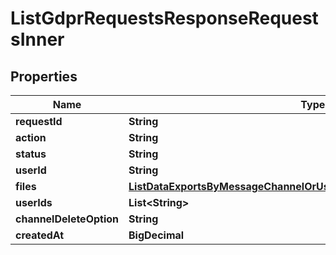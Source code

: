 

# ListGdprRequestsResponseRequestsInner


## Properties

| Name | Type | Description | Notes |
|------------ | ------------- | ------------- | -------------|
|**requestId** | **String** |  |  [optional] |
|**action** | **String** |  |  [optional] |
|**status** | **String** |  |  [optional] |
|**userId** | **String** |  |  [optional] |
|**files** | [**ListDataExportsByMessageChannelOrUserResponseExportedDataInnerFile**](ListDataExportsByMessageChannelOrUserResponseExportedDataInnerFile.md) |  |  [optional] |
|**userIds** | **List&lt;String&gt;** |  |  [optional] |
|**channelDeleteOption** | **String** |  |  [optional] |
|**createdAt** | **BigDecimal** |  |  [optional] |



